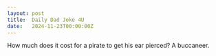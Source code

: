 ```yaml
---
layout: post
title:  Daily Dad Joke 4U
date:   2024-11-23T00:00:00Z
---
```

How much does it cost for a pirate to get his ear pierced? A buccaneer.
